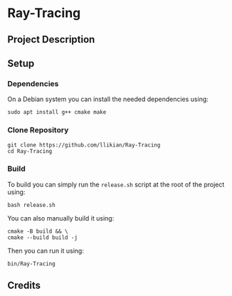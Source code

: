 # Ray-Tracing
## Project Description


## Setup
### Dependencies
On a Debian system you can install the needed dependencies using:
```shell
sudo apt install g++ cmake make
```

### Clone Repository
```shell
git clone https://github.com/llikian/Ray-Tracing
cd Ray-Tracing
```

### Build
To build you can simply run the `release.sh` script at the root of the project using:
```shell
bash release.sh
```

You can also manually build it using:
```shell
cmake -B build && \
cmake --build build -j
```

Then you can run it using:
```shell
bin/Ray-Tracing
```

## Credits
